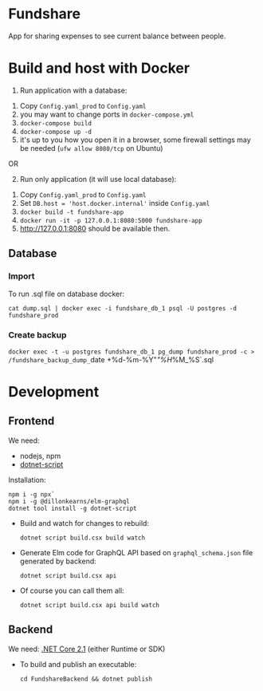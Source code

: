 # Fundshare

App for sharing expenses to see current balance between people.

# Build and host with Docker

1) Run application with a database:

1. Copy `Config.yaml_prod` to `Config.yaml`
2. you may want to change ports in `docker-compose.yml`
3. `docker-compose build`
4. `docker-compose up -d`
5. it's up to you how you open it in a browser, some firewall settings may be needed (`ufw allow 8080/tcp` on Ubuntu)

OR

2) Run only application (it will use local database):

1. Copy `Config.yaml_prod` to `Config.yaml`
2. Set `DB.host = 'host.docker.internal'` inside `Config.yaml`
3. `docker build -t fundshare-app`
4. `docker run -it -p 127.0.0.1:8080:5000 fundshare-app`
5. http://127.0.0.1:8080 should be available then.


## Database

### Import

To run .sql file on database docker:

`cat dump.sql | docker exec -i fundshare_db_1 psql -U postgres -d fundshare_prod`


### Create backup

`docker exec -t -u postgres fundshare_db_1 pg_dump fundshare_prod -c > /fundshare_backup_dump_`date +%d-%m-%Y"_"%H_%M_%S`.sql


# Development

## Frontend

We need:

* nodejs, npm
* [dotnet-script](https://github.com/filipw/dotnet-script)


Installation:

```
npm i -g npx`
npm i -g @dillonkearns/elm-graphql
dotnet tool install -g dotnet-script
```

* Build and watch for changes to rebuild:

    `dotnet script build.csx build watch`

* Generate Elm code for GraphQL API based on `graphql_schema.json` file generated by backend:

    `dotnet script build.csx api`

* Of course you can call them all:

    `dotnet script build.csx api build watch`


## Backend

We need: [.NET Core 2.1](https://www.microsoft.com/net/download) (either Runtime or SDK)

* To build and publish an executable:

    `cd FundshareBackend && dotnet publish`


